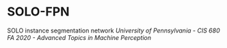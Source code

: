 # SOLO-FPN
SOLO instance segmentation network
*University of Pennsylvania - CIS 680 FA 2020 - Advanced Topics in Machine Perception*
